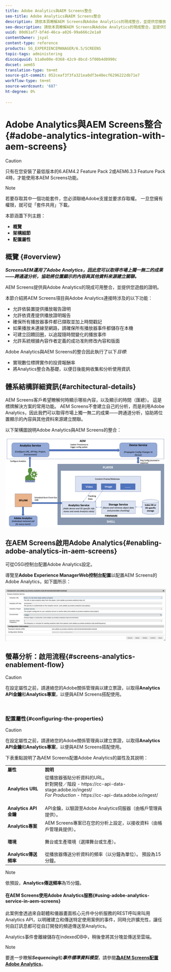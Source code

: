 ```yaml
---
title: Adobe Analytics與AEM Screens整合
seo-title: Adobe Analytics與AEM Screens整合
description: 請依本頁瞭解AEM Screens與Adobe Analytics的現成整合，並提供您播放證明。
seo-description: 請依本頁瞭解AEM Screens與Adobe Analytics的現成整合，並提供您播放證明。
uuid: 80d61af7-bf4d-46ca-a026-99a666c2e1a0
contentOwner: jsyal
content-type: reference
products: SG_EXPERIENCEMANAGER/6.5/SCREENS
topic-tags: administering
discoiquuid: b1a0e00e-0368-42c9-8bcd-5f00b4d0990c
docset: aem65
translation-type: tm+mt
source-git-commit: 052ceaf3f3fa321ea0df3e40ecf6296222db71e7
workflow-type: tm+mt
source-wordcount: '687'
ht-degree: 0%

---
```



# Adobe Analytics與AEM Screens整合{#adobe-analytics-integration-with-aem-screens}

>[!CAUTION]
>
>只有在您安裝了最低版本的6.AEM4.2 Feature Pack 2或AEM6.3.3 Feature Pack 4時，才能使用本AEM Screens功能。

>[!NOTE]
>
>若要存取其中一個功能套件，您必須聯絡Adobe支援並要求存取權。 一旦您擁有權限，就可從「套件共用」下載。

本節涵蓋下列主題：

* **概覽**
* **架構細節**
* **配置屬性**

## 概覽 {#overview}

***ScreensAEM運用了Adobe Analytics，因此您可以取得市場上獨一無二的成果——跨通道分析，協助將位置顯示的內容與其他資料來源建立關聯。*** 

AEM Screens提供與Adobe Analytics的現成可用整合，並提供您遊戲的證明。

本節介紹將AEM Screens項目與Adobe Analytics連接時涉及的以下功能：

* 允許依裝置提供播放報告證明
* 允許依資產提供播放證明報告
* 確保所有播放器事件都已擷取並加上時間戳記
* 如果播放未連線至網路，請確保所有播放器事件都儲存在本機
* 可建立回饋回圈，以追蹤隨時間變化的播放事件
* 允許系統根據內容作者定義的成功准則修改內容和版面

Adobe Analytics與AEM Screens的整合因此執行了以下&#x200B;*目標*:

* 實現數位標牌實作的投資報酬率
* 將Analytics整合為基礎，以便日後能夠收集和分析使用資訊

## 體系結構詳細資訊{#architectural-details}

AEM Screens客戶希望瞭解何時顯示哪些內容，以及顯示的時間（匯總）。 這是標牌解決方案的常用功能。 AEM Screens不會建立自己的分析，而是利用Adobe Analytics，因此我們可以取得市場上獨一無二的成果——跨通道分析，協助將位置顯示的內容與其他資料來源建立關聯。

以下架構圖說明Adobe Analytics與AEM Screens的整合：

![screen_shot_2018-09-12at85611am](assets/screen_shot_2018-09-12at85611am.png)

## 在AEM Screens啟用Adobe Analytics{#enabling-adobe-analytics-in-aem-screens}

可從OSGi控制台配置Adobe Analytics設定。

導覽至&#x200B;**Adobe Experience ManagerWeb控制台配置**&#x200B;以配置AEM Screens的Adobe Analytics，如下圖所示：

![screen_shot_2018-09-04at25550pm](assets/screen_shot_2018-09-04at25550pm.png)

## 螢幕分析：啟用流程{#screens-analytics-enablement-flow}

>[!CAUTION]
>
>在設定屬性之前，請連絡您的Adobe關係管理員以建立票證，以取得&#x200B;**Analytics API金鑰**&#x200B;和&#x200B;**Analytics專案**，以便與AEM Screens搭配使用。

![]()

### 配置屬性{#configuring-the-properties}

>[!CAUTION]
>
>在設定屬性之前，請連絡您的Adobe關係管理員以建立票證，以取得&#x200B;**Analytics API金鑰**&#x200B;和&#x200B;**Analytics專案**，以便與AEM Screens搭配使用。

下表重點說明了為AEM Screens配置Adobe Analytics的屬性及其說明：

<table>
 <tbody>
  <tr>
   <td><strong>屬性</strong></td>
   <td><strong>說明</strong></td>
  </tr>
  <tr>
   <td><strong>Analytics URL</strong></td>
   <td>從播放器張貼分析資料的URL。 <br>
   針對開發／階段</em> - https://cc-api-data-stage.adobe.io/ingest/<br /> <em> For Production</em> - https://cc-api-data.adobe.io/ingest/</em><br /> <br /></td>
  </tr>
  <tr>
   <td><strong>Analytics API金鑰</strong></td>
   <td>API金鑰，以驗證至Adobe Analytics伺服器（由帳戶管理員提供）。</td>
  </tr>
  <tr>
   <td><strong>Analytics專案</strong></td>
   <td>AEM Screens專案已在您的分析上設定，以接收資料（由帳戶管理員提供）。</td>
  </tr>
  <tr>
   <td><strong>環境</strong></td>
   <td><p>舞台或生產環境（選擇舞台或生產）。</p></td>
  </tr>
  <tr>
   <td><strong>Analytics傳送頻率</strong></td>
   <td>從播放器傳送分析資料的頻率（以分鐘為單位）。 預設為15分鐘。</td>
  </tr>
 </tbody>
</table>

>[!NOTE]
>
>依預設，**Analytics傳送頻率**&#x200B;為15分鐘。

#### 在AEM Screens使用Adobe Analytics服務{#using-adobe-analytics-service-in-aem-screens}

此案例會透過來自韌體和儀器畫面核心元件中分析服務的REST呼叫來叫用Analytics API，以明確建立和傳送特定使用案例的事件，同時允許擴充性，讓任何自訂訊息都可從自訂開發的頻道傳送至Analytics。

Analytics事件會離線儲存在indexedDB中，稍後會將其分塊並傳送至雲端。

>[!NOTE]
>
>要進一步瞭解&#x200B;***Sequencing***&#x200B;和&#x200B;***事件標準資料模型***，請參閱&#x200B;**[為AEM Screens配置Adobe Analytics](configuring-adobe-analytics-aem-screens.md)**。


